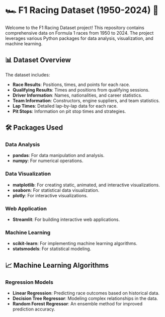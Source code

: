 # 🏎️ F1 Racing Dataset (1950-2024) 🏁

Welcome to the F1 Racing Dataset project! This repository contains comprehensive data on Formula 1 races from 1950 to 2024. The project leverages various Python packages for data analysis, visualization, and machine learning.

## 📊 Dataset Overview

The dataset includes:
- **Race Results**: Positions, times, and points for each race.
- **Qualifying Results**: Times and positions from qualifying sessions.
- **Driver Information**: Names, nationalities, and career statistics.
- **Team Information**: Constructors, engine suppliers, and team statistics.
- **Lap Times**: Detailed lap-by-lap data for each race.
- **Pit Stops**: Information on pit stop times and strategies.

## 🛠️ Packages Used

### Data Analysis
- **pandas**: For data manipulation and analysis.
- **numpy**: For numerical operations.

### Data Visualization
- **matplotlib**: For creating static, animated, and interactive visualizations.
- **seaborn**: For statistical data visualization.
- **plotly**: For interactive visualizations.

### Web Application
- **Streamlit**: For building interactive web applications.

### Machine Learning
- **scikit-learn**: For implementing machine learning algorithms.
- **statsmodels**: For statistical modeling.

## 📈 Machine Learning Algorithms

### Regression Models
- **Linear Regression**: Predicting race outcomes based on historical data.
- **Decision Tree Regressor**: Modeling complex relationships in the data.
- **Random Forest Regressor**: An ensemble method for improved prediction accuracy.

